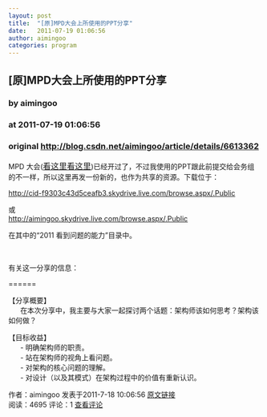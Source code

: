 ```yaml
---
layout: post
title:  "[原]MPD大会上所使用的PPT分享"
date:   2011-07-19 01:06:56
author: aimingoo
categories: program
---
```


## [原]MPD大会上所使用的PPT分享
### by aimingoo
### at 2011-07-19 01:06:56
### original <http://blog.csdn.net/aimingoo/article/details/6613362>

<p>MPD 大会(<a href="http://www.mpday.com.cn/shanghai2011/agenda.html"><span style="font-size:16px">看这里看这里</span></a>)已经开过了，不过我使用的PPT跟此前提交给会务组的不一样，所以这里再发一份新的，也作为共享的资源。下载位于：</p><p><a href="http://cid-f9303c43d5ceafb3.skydrive.live.com/browse.aspx/.Public">http://cid-f9303c43d5ceafb3.skydrive.live.com/browse.aspx/.Public</a></p><p>或<br><a href="http://cid-f9303c43d5ceafb3.skydrive.live.com/browse.aspx/.Public">http://aimingoo.skydrive.live.com/browse.aspx/.Public</a></p><p>在其中的“2011 看到问题的能力”目录中。</p><p> </p><p>有关这一分享的信息：</p><p>======</p><p>【分享概要】 <br>      在本次分享中，我主要与大家一起探讨两个话题：架构师该如何思考？架构该如何做？</p><p>【目标收益】 <br>      - 明确架构师的职责。<br>      - 站在架构师的视角上看问题。<br>      - 对架构的核心问题的理解。<br>      - 对设计（以及其模式）在架构过程中的价值有重新认识。</p>
            <div>
                作者：aimingoo 发表于2011-7-18 10:06:56 <a href="http://blog.csdn.net/aimingoo/article/details/6613362">原文链接</a>
            </div>
            <div>
            阅读：4695 评论：1 <a href="http://blog.csdn.net/aimingoo/article/details/6613362#comments">查看评论</a>
            </div>